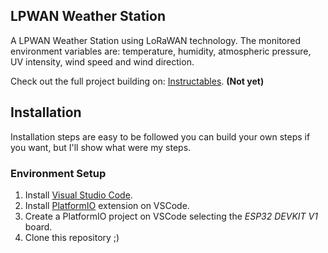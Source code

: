 ## LPWAN Weather Station

A LPWAN Weather Station using LoRaWAN technology. The monitored environment variables are: temperature, humidity, atmospheric pressure, UV intensity, wind speed and wind direction.

Check out the full project building on: [Instructables](https://www.instructables.com/). **(Not yet)**

## Installation

Installation steps are easy to be followed you can build your own steps if you want, but I'll show what were my steps.

### Environment Setup

1. Install [Visual Studio Code](https://code.visualstudio.com/).
2. Install [PlatformIO](https://docs.platformio.org/en/latest/integration/ide/vscode.html#installation) extension  on VSCode.
3. Create a PlatformIO project on VSCode selecting the *ESP32 DEVKIT V1* board.
4. Clone this repository ;) 